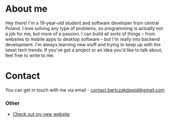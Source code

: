 # About me
Hey there! I'm a 19-year-old student and software developer from central Poland. I love solving any type of problems, so programming is actually not a job for me, but more of a passion. I can build all sorts of things – from websites to mobile apps to desktop software – but I'm really into backend development. I'm always learning new stuff and trying to keep up with the latest tech trends. If you've got a project or an idea you'd like to talk about, feel free to write to me.

# Contact
You can get in touch with me via email - contact.bartczakdawid@gmail.com

### Other
- [Check out my new website](https://bartczakdawid.com)

